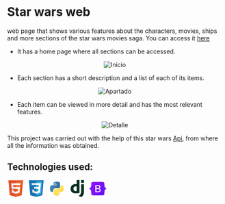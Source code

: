 # Star wars web

web page that shows various features about the characters, movies, ships and more sections of the star wars movies saga.
You can access it [here](https://www.linkedin.com/in/andr%C3%A9s-felipe-limas-zea/)

- It has a home page where all sections can be accessed.

<div id="img" align="center">
  <image src="https://github.com/andresFLZ/Star_wars_web/blob/main/img/Pag%20inicio.png" alt="Inicio">
</div>
  
- Each section has a short description and a list of each of its items.

<div id="img" align="center">
  <image src="https://github.com/andresFLZ/Star_wars_web/blob/main/img/Pag%20personajes.png" alt="Apartado">
</div>
  
- Each item can be viewed in more detail and has the most relevant features.

<div id="img" align="center">
  <image src="https://github.com/andresFLZ/Star_wars_web/blob/main/img/Pag%20detalle%20.png" alt="Detalle">
</div>

This project was carried out with the help of this star wars [Api](https://swapi.dev/), from where all the information was obtained.
  
## Technologies used:

<img src="https://github.com/devicons/devicon/blob/master/icons/html5/html5-original.svg" title="HTML5" alt="HTML" width="40" height="40"/>&nbsp;
<img src="https://github.com/devicons/devicon/blob/master/icons/css3/css3-original.svg" title="CSS3" alt="CSS" width="40" height="40"/>&nbsp;
<img src="https://github.com/devicons/devicon/blob/master/icons/python/python-original.svg" title="Python" alt="Python" width="40" height="40"/>&nbsp;
<img src="https://github.com/devicons/devicon/blob/master/icons/django/django-plain.svg" title="Django" alt="Django" width="40" height="40"/>&nbsp;
<img src="https://github.com/devicons/devicon/blob/master/icons/bootstrap/bootstrap-original.svg" title="Bootstrap" alt="Bootstrap" width="40" height="40"/>&nbsp;
